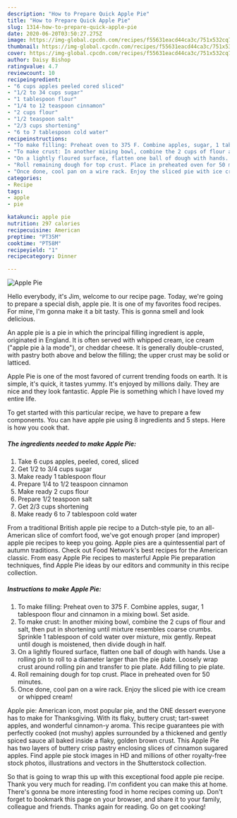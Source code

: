 ```yaml
---
description: "How to Prepare Quick Apple Pie"
title: "How to Prepare Quick Apple Pie"
slug: 1314-how-to-prepare-quick-apple-pie
date: 2020-06-20T03:50:27.275Z
image: https://img-global.cpcdn.com/recipes/f55631eacd44ca3c/751x532cq70/apple-pie-recipe-main-photo.jpg
thumbnail: https://img-global.cpcdn.com/recipes/f55631eacd44ca3c/751x532cq70/apple-pie-recipe-main-photo.jpg
cover: https://img-global.cpcdn.com/recipes/f55631eacd44ca3c/751x532cq70/apple-pie-recipe-main-photo.jpg
author: Daisy Bishop
ratingvalue: 4.7
reviewcount: 10
recipeingredient:
- "6 cups apples peeled cored sliced"
- "1/2 to 34 cups sugar"
- "1 tablespoon flour"
- "1/4 to 12 teaspoon cinnamon"
- "2 cups flour"
- "1/2 teaspoon salt"
- "2/3 cups shortening"
- "6 to 7 tablespoon cold water"
recipeinstructions:
- "To make filling: Preheat oven to 375 F. Combine apples, sugar, 1 tablespoon flour and cinnamon in a mixing bowl. Set aside."
- "To make crust: In another mixing bowl, combine the 2 cups of flour and salt, then put in shortening until mixture resembles coarse crumbs. Sprinkle 1 tablespoon of cold water over mixture, mix gently. Repeat until dough is moistened, then divide dough in half."
- "On a lightly floured surface, flatten one ball of dough with hands. Use a rolling pin to roll to a diameter larger than the pie plate. Loosely wrap crust around rolling pin and transfer to pie plate. Add filling to pie plate."
- "Roll remaining dough for top crust. Place in preheated oven for 50 minutes."
- "Once done, cool pan on a wire rack. Enjoy the sliced pie with ice cream or whipped cream!"
categories:
- Recipe
tags:
- apple
- pie

katakunci: apple pie 
nutrition: 297 calories
recipecuisine: American
preptime: "PT35M"
cooktime: "PT58M"
recipeyield: "1"
recipecategory: Dinner

---
```



![Apple Pie](https://img-global.cpcdn.com/recipes/f55631eacd44ca3c/751x532cq70/apple-pie-recipe-main-photo.jpg)

Hello everybody, it's Jim, welcome to our recipe page. Today, we're going to prepare a special dish, apple pie. It is one of my favorites food recipes. For mine, I'm gonna make it a bit tasty. This is gonna smell and look delicious.

An apple pie is a pie in which the principal filling ingredient is apple, originated in England. It is often served with whipped cream, ice cream (&#34;apple pie à la mode&#34;), or cheddar cheese. It is generally double-crusted, with pastry both above and below the filling; the upper crust may be solid or latticed.

Apple Pie is one of the most favored of current trending foods on earth. It is simple, it's quick, it tastes yummy. It's enjoyed by millions daily. They are nice and they look fantastic. Apple Pie is something which I have loved my entire life.


To get started with this particular recipe, we have to prepare a few components. You can have apple pie using 8 ingredients and 5 steps. Here is how you cook that.

<!--inarticleads1-->

##### The ingredients needed to make Apple Pie:

1. Take 6 cups apples, peeled, cored, sliced
1. Get 1/2 to 3/4 cups sugar
1. Make ready 1 tablespoon flour
1. Prepare 1/4 to 1/2 teaspoon cinnamon
1. Make ready 2 cups flour
1. Prepare 1/2 teaspoon salt
1. Get 2/3 cups shortening
1. Make ready 6 to 7 tablespoon cold water


From a traditional British apple pie recipe to a Dutch-style pie, to an all-American slice of comfort food, we&#39;ve got enough proper (and improper) apple pie recipes to keep you going. Apple pies are a quintessential part of autumn traditions. Check out Food Network&#39;s best recipes for the American classic. From easy Apple Pie recipes to masterful Apple Pie preparation techniques, find Apple Pie ideas by our editors and community in this recipe collection. 

<!--inarticleads2-->

##### Instructions to make Apple Pie:

1. To make filling: Preheat oven to 375 F. Combine apples, sugar, 1 tablespoon flour and cinnamon in a mixing bowl. Set aside.
1. To make crust: In another mixing bowl, combine the 2 cups of flour and salt, then put in shortening until mixture resembles coarse crumbs. Sprinkle 1 tablespoon of cold water over mixture, mix gently. Repeat until dough is moistened, then divide dough in half.
1. On a lightly floured surface, flatten one ball of dough with hands. Use a rolling pin to roll to a diameter larger than the pie plate. Loosely wrap crust around rolling pin and transfer to pie plate. Add filling to pie plate.
1. Roll remaining dough for top crust. Place in preheated oven for 50 minutes.
1. Once done, cool pan on a wire rack. Enjoy the sliced pie with ice cream or whipped cream!


Apple pie: American icon, most popular pie, and the ONE dessert everyone has to make for Thanksgiving. With its flaky, buttery crust; tart-sweet apples, and wonderful cinnamon-y aroma. This recipe guarantees pie with perfectly cooked (not mushy) apples surrounded by a thickened and gently spiced sauce all baked inside a flaky, golden brown crust. This Apple Pie has two layers of buttery crisp pastry enclosing slices of cinnamon sugared apples. Find apple pie stock images in HD and millions of other royalty-free stock photos, illustrations and vectors in the Shutterstock collection. 

So that is going to wrap this up with this exceptional food apple pie recipe. Thank you very much for reading. I'm confident you can make this at home. There's gonna be more interesting food in home recipes coming up. Don't forget to bookmark this page on your browser, and share it to your family, colleague and friends. Thanks again for reading. Go on get cooking!
